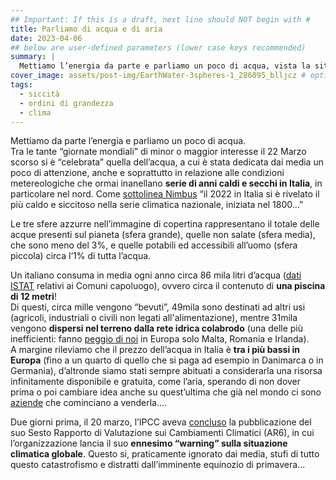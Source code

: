 ```yaml
---
## Important: If this is a draft, next line should NOT begin with #
title: Parliamo di acqua e di aria
date: 2023-04-06
## below are user-defined parameters (lower case keys recommended)
summary: |
  Mettiamo l’energia da parte e parliamo un poco di acqua, vista la situazione estremamente siccitosa… Quanta acqua consumiamo? Quanta ce n’è? Quanta ne buttiamo via?
cover_image: assets/post-img/EarthWater-3spheres-1_286095_blljcz # optional
tags:
  - siccità
  - ordini di grandezza
  - clima
---
```


Mettiamo da parte l’energia e parliamo un poco di acqua.  
Tra le tante “giornate mondiali” di minor o maggior interesse il 22 Marzo scorso si è “celebrata” quella dell’acqua, a cui è stata dedicata dai media un poco di attenzione, anche e soprattutto in relazione alle condizioni metereologiche che ormai inanellano **serie di anni caldi e secchi in Italia**, in particolare nel nord. Come [sottolinea Nimbus](http://www.nimbus.it/clima/2023/230112Clima2022.htm) “il 2022 in Italia si è rivelato il più caldo e siccitoso nella serie climatica nazionale, iniziata nel 1800…”

Le tre sfere azzurre nell’immagine di copertina rappresentano il totale delle acque presenti sul pianeta (sfera grande), quelle non salate (sfera media), che sono meno del 3%, e quelle potabili ed accessibili all’uomo (sfera piccola) circa l’1% di tutta l’acqua.

Un italiano consuma in media ogni anno circa 86 mila litri d’acqua ([dati ISTAT](https://www.istat.it/it/files/2022/03/REPORTACQUA2022.pdf) relativi ai Comuni capoluogo), ovvero circa il contenuto di **una piscina di 12 metri**!   
Di questi, circa mille vengono “bevuti”, 49mila sono destinati ad altri usi (agricoli, industriali o civili non legati all'alimentazione), mentre 31mila vengono **dispersi nel terreno dalla rete idrica colabrodo** (una delle più inefficienti: fanno [peggio di noi](https://www.eureau.org/resources/publications/1460-eureau-data-report-2017-1/file) in Europa solo Malta, Romania e Irlanda).  
A margine rileviamo che il prezzo dell’acqua in Italia è **tra i più bassi in Europa** (fino a un quarto di quello che si paga ad esempio in Danimarca o in Germania), d’altronde siamo stati sempre abituati a considerarla una risorsa infinitamente disponibile e gratuita, come l’aria, sperando di non dover prima o poi cambiare idea anche su quest’ultima che già nel mondo ci sono [aziende](https://vitalityair.com/) che cominciano a venderla….

Due giorni prima, il 20 marzo, l’IPCC aveva [concluso](https://ipccitalia.cmcc.it/headline-statements-del-rapporto-di-sintesi-ar6/) la pubblicazione del suo Sesto Rapporto di Valutazione sui Cambiamenti Climatici (AR6), in cui l’organizzazione lancia il suo **ennesimo “warning” sulla situazione climatica globale**. Questo si, praticamente ignorato dai media, stufi di tutto questo catastrofismo e distratti dall’imminente equinozio di primavera...   


<!--
  created 2023-04-06 06:11:23.587297 +0200 CEST m=+0.116595168
-->